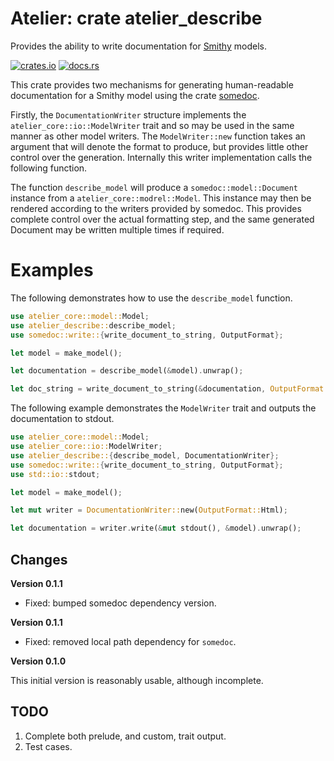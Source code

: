 # Atelier: crate atelier_describe

Provides the ability to write documentation for [Smithy](https://github.com/awslabs/smithy) models.

[![crates.io](https://img.shields.io/crates/v/atelier_openapi.svg)](https://crates.io/crates/atelier_describe)
[![docs.rs](https://docs.rs/atelier_openapi/badge.svg)](https://docs.rs/atelier_describe)

This crate provides two mechanisms for generating human-readable documentation for a Smithy model
using the crate [somedoc](https://crates.io/crates/somedoc).

Firstly, the `DocumentationWriter` structure implements the `atelier_core::io::ModelWriter` trait and so may be used 
in the same manner as other model writers. The `ModelWriter::new` function takes an argument that will denote the 
format to produce, but provides little other control over the generation. Internally this writer implementation calls 
the following function.

The function `describe_model` will produce a `somedoc::model::Document` instance from a `atelier_core::modrel::Model`. 
This instance may then be rendered according to the writers provided by somedoc. This provides complete control over 
the actual formatting step, and the same generated Document may be written multiple times if required.

# Examples

The following demonstrates how to use the `describe_model` function.

```rust
use atelier_core::model::Model;
use atelier_describe::describe_model;
use somedoc::write::{write_document_to_string, OutputFormat};

let model = make_model();

let documentation = describe_model(&model).unwrap();

let doc_string = write_document_to_string(&documentation, OutputFormat::Html).unwrap();
```

The following example demonstrates the `ModelWriter` trait and outputs the documentation to
stdout.

```rust
use atelier_core::model::Model;
use atelier_core::io::ModelWriter;
use atelier_describe::{describe_model, DocumentationWriter};
use somedoc::write::{write_document_to_string, OutputFormat};
use std::io::stdout;

let model = make_model();

let mut writer = DocumentationWriter::new(OutputFormat::Html);

let documentation = writer.write(&mut stdout(), &model).unwrap();
```

## Changes

**Version 0.1.1**

* Fixed: bumped somedoc dependency version.

**Version 0.1.1**

* Fixed: removed local path dependency for `somedoc`.

**Version 0.1.0**

This initial version is reasonably usable, although incomplete.


## TODO

1. Complete both prelude, and custom, trait output.
1. Test cases.

